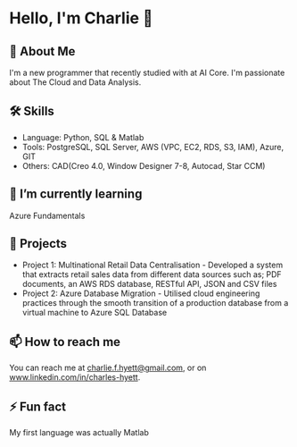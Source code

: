 # Hello, I'm Charlie 👋

## 🚀 About Me
I'm a new programmer that recently studied with at AI Core. I'm passionate about The Cloud and Data Analysis.

## 🛠 Skills
- Language: Python, SQL & Matlab
- Tools: PostgreSQL, SQL Server, AWS (VPC, EC2, RDS, S3, IAM), Azure, GIT
- Others: CAD(Creo 4.0, Window Designer 7-8, Autocad, Star CCM)

## 🌱 I’m currently learning 
Azure Fundamentals

## 💼 Projects
- Project 1: Multinational Retail Data Centralisation - Developed a system that extracts retail sales data from different data sources such as; PDF documents, an AWS RDS database, RESTful API, JSON and CSV files
- Project 2: Azure Database Migration - Utilised cloud engineering practices through the smooth transition of a production database from a virtual machine to Azure SQL Database

## 📫 How to reach me
You can reach me at charlie.f.hyett@gmail.com, or on www.linkedin.com/in/charles-hyett.

## ⚡ Fun fact
My first language was actually Matlab

<!--
**CF-Hyett/CF-Hyett** is a ✨ _special_ ✨ repository because its `README.md` (this file) appears on your GitHub profile.

Here are some ideas to get you started:

- 🔭 I’m currently working on ...
- 🌱 I’m currently learning ...
- 👯 I’m looking to collaborate on ...
- 🤔 I’m looking for help with ...
- 💬 Ask me about ...
- 📫 How to reach me: ...
- 😄 Pronouns: ...
- ⚡ Fun fact: ...
-->
